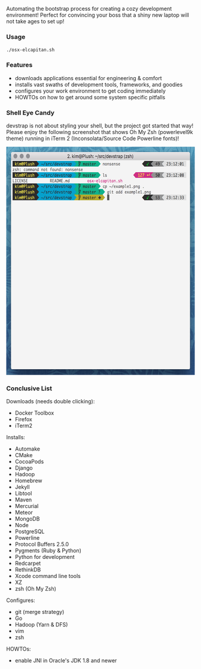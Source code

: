Automating the bootstrap process for creating a cozy development environment! Perfect for convincing your boss that a shiny new laptop will not take ages to set up!

### Usage

    ./osx-elcapitan.sh

### Features

* downloads applications essential for engineering & comfort
* installs vast swaths of development tools, frameworks, and goodies
* configures your work environment to get coding immediately
* HOWTOs on how to get around some system specific pitfalls

### Shell Eye Candy

devstrap is not about styling your shell, but the project got started that way! Please enjoy the following screenshot that shows Oh My Zsh (powerlevel9k theme) running in iTerm 2 (Inconsolata/Source Code Powerline fonts)!

<p style="text-align: center">
<img src="https://raw.githubusercontent.com/indiedotkim/devstrap/master/example1.png" width="600" height="610" />
</p>

### Conclusive List

Downloads (needs double clicking):

* Docker Toolbox
* Firefox
* iTerm2

Installs:

* Automake
* CMake
* CocoaPods
* Django
* Hadoop
* Homebrew
* Jekyll
* Libtool
* Maven
* Mercurial
* Meteor
* MongoDB
* Node
* PostgreSQL
* Powerline
* Protocol Buffers 2.5.0
* Pygments (Ruby & Python)
* Python for development
* Redcarpet
* RethinkDB
* Xcode command line tools
* XZ
* zsh (Oh My Zsh)

Configures:

* git (merge strategy)
* Go
* Hadoop (Yarn & DFS)
* vim
* zsh

HOWTOs:

* enable JNI in Oracle's JDK 1.8 and newer

